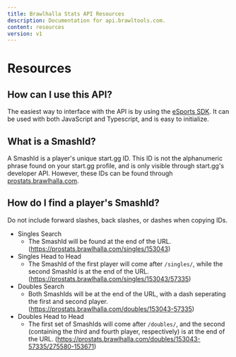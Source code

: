 ```yaml
---
title: Brawlhalla Stats API Resources
description: Documentation for api.brawltools.com.
content: resources
version: v1
---
```


# Resources

## How can I use this API?

The easiest way to interface with the API is by using the <a href="https://www.npmjs.com/package/@bmg-esports/sdk">eSports SDK</a>. It can be used with both JavaScript and Typescript, and is easy to initialize.

## What is a SmashId?

A SmashId is a player's unique start.gg ID. This ID is not the alphanumeric phrase found on your start.gg profile, and is only visible through start.gg's developer API. However, these IDs can be found through <a href="https://prostats.brawlhalla.com">prostats.brawlhalla.com</a>.

## How do I find a player's SmashId?

Do not include forward slashes, back slashes, or dashes when copying IDs.

- Singles Search
  - The SmashId will be found at the end of the URL. (https://prostats.brawlhalla.com/singles/153043)
- Singles Head to Head
  - The SmashId of the first player will come after `/singles/`, while the second SmashId is at the end of the URL. (https://prostats.brawlhalla.com/singles/153043/57335)
- Doubles Search
  - Both SmashIds will be at the end of the URL, with a dash seperating the first and second player. (https://prostats.brawlhalla.com/doubles/153043-57335)
- Doubles Head to Head
  - The first set of SmashIds will come after `/doubles/`, and the second (containing the third and fourth player, respectively) is at the end of the URL. (https://prostats.brawlhalla.com/doubles/153043-57335/275580-153671)
